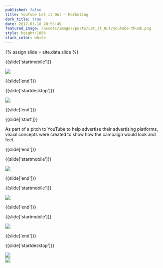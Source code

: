 ```yaml
---
published: false
title: YouTube Let it Out — Marketing
dark_title: true
date: 2017-03-18 20:55:49
featured_image: /assets/images/posts/Let_it_Out/youtube-thumb.png
style: height:100%
stack_color: white
---
```

{% assign slide = site.data.slide %}

{{slide['startmobile']}}

<div><img class='full-height' src='{{ site.url }}/assets/images/posts/Let_it_Out/tentpole-1-mobile@2x.png' /></div>

{{slide['end']}}

{{slide['startdesktop']}}

<div><img class='full-width' src='{{ site.url }}/assets/images/posts/Let_it_Out/tentpole-1@2x.png' srcset='{{ site.url }}/assets/images/posts/Let_it_Out/tentpole-1.png 1024w, {{ site.url }}/assets/images/posts/Let_it_Out/tentpole-1@2x.png 2048w, {{ site.url }}/assets/images/posts/Let_it_Out/tentpole-1@3x.png 3072w'></div>

{{slide['end']}}

{{slide['start']}}

As part of a pitch to YouTube to help advertise their advertising platforms, visual concepts were created to show how the campaign would look and feel.

{{slide['end']}}

{{slide['startmobile']}}

<div><img class='full-height' src='{{ site.url }}/assets/images/posts/Let_it_Out/tentpole-2-mobile@2x.png' /></div>

{{slide['end']}}

{{slide['startmobile']}}

<div><img class='full-height' src='{{ site.url }}/assets/images/posts/Let_it_Out/tentpole-3-mobile@2x.png' /></div>

{{slide['end']}}

{{slide['startmobile']}}

<div><img class='full-height' src='{{ site.url }}/assets/images/posts/Let_it_Out/tentpole-4-mobile@2x.png' /></div>

{{slide['end']}}

{{slide['startdesktop']}}

<div><img src='{{ site.url }}/assets/images/posts/Let_it_Out/tentpole-2@2x.png' srcset='{{ site.url }}/assets/images/posts/Let_it_Out/tentpole-2.png 794w, {{ site.url }}/assets/images/posts/Let_it_Out/tentpole-2@2x.png 1588w, {{ site.url }}/assets/images/posts/Let_it_Out/tentpole-2@3x.png 2382w'></div>

<div class='row'>

<div><img src='{{ site.url }}/assets/images/posts/Let_it_Out/tentpole-3@3x.png' srcset='{{ site.url }}/assets/images/posts/Let_it_Out/tentpole-3.png 394w, {{ site.url }}/assets/images/posts/Let_it_Out/tentpole-3@2x.png 788w, {{ site.url }}/assets/images/posts/Let_it_Out/tentpole-3@3x.png 1182w'></div><!--

--><div><img src='{{ site.url }}/assets/images/posts/Let_it_Out/tentpole-4@3x.png' srcset='{{ site.url }}/assets/images/posts/Let_it_Out/tentpole-4.png 394w, {{ site.url }}/assets/images/posts/Let_it_Out/tentpole-4@2x.png 788w, {{ site.url }}/assets/images/posts/Let_it_Out/tentpole-4@3x.png 1182w'></div>

</div>

{{slide['end']}}